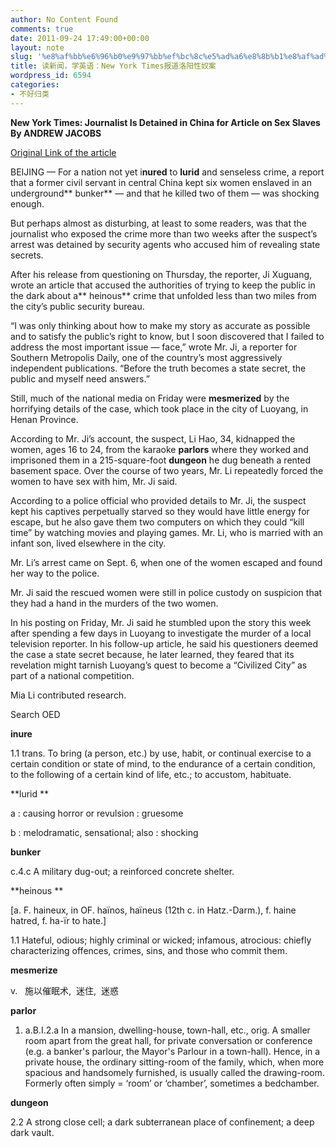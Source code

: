 ```yaml
---
author: No Content Found
comments: true
date: 2011-09-24 17:49:00+00:00
layout: note
slug: '%e8%af%bb%e6%96%b0%e9%97%bb%ef%bc%8c%e5%ad%a6%e8%8b%b1%e8%af%ad%ef%bc%9anew-york-times%e6%8a%a5%e9%81%93%e6%b4%9b%e9%98%b3%e6%80%a7%e5%a5%b4%e6%a1%88'
title: 读新闻，学英语：New York Times报道洛阳性奴案
wordpress_id: 6594
categories:
- 不好归类
---
```


**New York Times: Journalist Is Detained in China for Article on Sex Slaves
By ANDREW JACOBS**





[Original Link of the article](http://www.nytimes.com/2011/09/24/world/asia/china-detains-journalist-for-article-on-sex-slaves.html?_r=1&ref=andrewjacobs)





BEIJING — For a nation not yet i**nured** to **lurid** and senseless crime, a report that a former civil servant in central China kept six women enslaved in an underground** bunker** — and that he killed two of them — was shocking enough.





But perhaps almost as disturbing, at least to some readers, was that the journalist who exposed the crime more than two weeks after the suspect’s arrest was detained by security agents who accused him of revealing state secrets.





After his release from questioning on Thursday, the reporter, Ji Xuguang, wrote an article that accused the authorities of trying to keep the public in the dark about a** heinous** crime that unfolded less than two miles from the city’s public security bureau.





“I was only thinking about how to make my story as accurate as possible and to satisfy the public’s right to know, but I soon discovered that I failed to address the most important issue — face,” wrote Mr. Ji, a reporter for Southern Metropolis Daily, one of the country’s most aggressively independent publications. “Before the truth becomes a state secret, the public and myself need answers.”





Still, much of the national media on Friday were **mesmerized** by the horrifying details of the case, which took place in the city of Luoyang, in Henan Province.





According to Mr. Ji’s account, the suspect, Li Hao, 34, kidnapped the women, ages 16 to 24, from the karaoke **parlors** where they worked and imprisoned them in a 215-square-foot **dungeon** he dug beneath a rented basement space. Over the course of two years, Mr. Li repeatedly forced the women to have sex with him, Mr. Ji said.





According to a police official who provided details to Mr. Ji, the suspect kept his captives perpetually starved so they would have little energy for escape, but he also gave them two computers on which they could “kill time” by watching movies and playing games. Mr. Li, who is married with an infant son, lived elsewhere in the city.





Mr. Li’s arrest came on Sept. 6, when one of the women escaped and found her way to the police.





Mr. Ji said the rescued women were still in police custody on suspicion that they had a hand in the murders of the two women.





In his posting on Friday, Mr. Ji said he stumbled upon the story this week after spending a few days in Luoyang to investigate the murder of a local television reporter. In his follow-up article, he said his questioners deemed the case a state secret because, he later learned, they feared that its revelation might tarnish Luoyang’s quest to become a “Civilized City” as part of a national competition.





Mia Li contributed research.





Search OED





**inure**





1.1 trans. To bring (a person, etc.) by use, habit, or continual exercise to a certain condition or state of mind, to the endurance of a certain condition, to the following of a certain kind of life, etc.; to accustom, habituate.





**lurid **





a : causing horror or revulsion : gruesome





b : melodramatic, sensational; also : shocking 





**bunker**





c.4.c A military dug-out; a reinforced concrete shelter.





**heinous **





[a. F. haineux, in OF. haïnos, haïneus (12th c. in Hatz.-Darm.), f. haine hatred, f. ha-ïr to hate.]





1.1 Hateful, odious; highly criminal or wicked; infamous, atrocious: chiefly characterizing offences, crimes, sins, and those who commit them.





**mesmerize**





v.   施以催眠术,  迷住,  迷惑





**parlor**





  1. a.B.I.2.a In a mansion, dwelling-house, town-hall, etc., orig. A smaller room apart from the great hall, for private conversation or conference (e.g. a banker's parlour, the Mayor's Parlour in a town-hall). Hence, in a private house, the ordinary sitting-room of the family, which, when more spacious and handsomely furnished, is usually called the drawing-room. Formerly often simply = ‘room’ or ‘chamber’, sometimes a bedchamber. 



**dungeon**





2.2 A strong close cell; a dark subterranean place of confinement; a deep dark vault.
